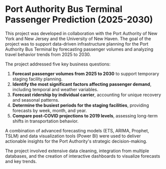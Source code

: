 # Port Authority Bus Terminal Passenger Prediction (2025-2030)

This project was developed in collaboration with the Port Authority of New York and New Jersey and the University of New Haven. The goal of the project was to support data-driven infrastructure planning for the Port Authority Bus Terminal by forecasting passenger volumes and analyzing travel behavior trends from 2025 to 2030.

The project addressed five key business questions:
1. **Forecast passenger volumes from 2025 to 2030** to support temporary staging facility planning.
2. **Identify the most significant factors affecting passenger demand**, including temporal and weather variables.
3. **Forecast ridership by individual carrier**, accounting for unique recovery and seasonal patterns.
4. **Determine the busiest periods for the staging facilities**, providing forecasts by week, month, and year.
5. **Compare post-COVID projections to 2019 levels**, assessing long-term shifts in transportation behavior.

A combination of advanced forecasting models (ETS, ARIMA, Prophet, TSLM) and data visualization tools (Power BI) were used to deliver actionable insights for the Port Authority's strategic decision-making.

The project involved extensive data cleaning, integration from multiple databases, and the creation of interactive dashboards to visualize forecasts and key trends.
